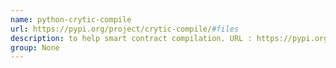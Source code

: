 ```yaml
---
name: python-crytic-compile
url: https://pypi.org/project/crytic-compile/#files
description: to help smart contract compilation. URL : https://pypi.org/project/crytic-compile/#files Groups : None
group: None
---
```

